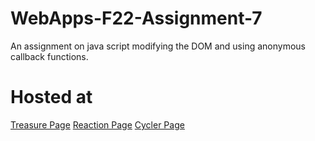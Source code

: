# WebApps-F22-Assignment-7
An assignment on java script modifying the DOM and using anonymous callback functions.
# Hosted at
[Treasure Page](   https://44-563-web-apps-f22.github.io/44563-webapps-assignment-7-AkhilaMitta/treasure.html)
[Reaction Page](  https://44-563-web-apps-f22.github.io/44563-webapps-assignment-7-AkhilaMitta/reaction.html)
[Cycler Page](  https://44-563-web-apps-f22.github.io/44563-webapps-assignment-7-AkhilaMitta/cycler.html)
